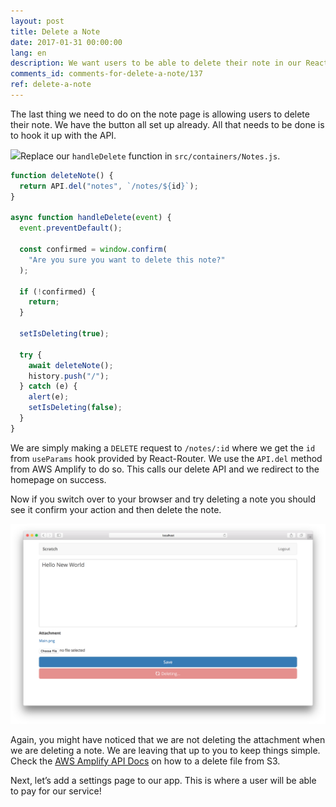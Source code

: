 ```yaml
---
layout: post
title: Delete a Note
date: 2017-01-31 00:00:00
lang: en
description: We want users to be able to delete their note in our React.js app. To do this we are going to make a DELETE request to our serverless API backend using AWS Amplify.
comments_id: comments-for-delete-a-note/137
ref: delete-a-note
---
```


The last thing we need to do on the note page is allowing users to delete their note. We have the button all set up already. All that needs to be done is to hook it up with the API.

<img class="code-marker" src="/assets/s.png" />Replace our `handleDelete` function in `src/containers/Notes.js`.

``` javascript
function deleteNote() {
  return API.del("notes", `/notes/${id}`);
}

async function handleDelete(event) {
  event.preventDefault();

  const confirmed = window.confirm(
    "Are you sure you want to delete this note?"
  );

  if (!confirmed) {
    return;
  }

  setIsDeleting(true);

  try {
    await deleteNote();
    history.push("/");
  } catch (e) {
    alert(e);
    setIsDeleting(false);
  }
}
```

We are simply making a `DELETE` request to `/notes/:id` where we get the `id` from `useParams` hook provided by React-Router. We use the `API.del` method from AWS Amplify to do so. This calls our delete API and we redirect to the homepage on success.

Now if you switch over to your browser and try deleting a note you should see it confirm your action and then delete the note.

![Note page deleting screenshot](/assets/note-page-deleting.png)

Again, you might have noticed that we are not deleting the attachment when we are deleting a note. We are leaving that up to you to keep things simple. Check the [AWS Amplify API Docs](https://aws.github.io/aws-amplify/api/classes/storageclass.html#remove) on how to a delete file from S3.

Next, let’s add a settings page to our app. This is where a user will be able to pay for our service!
